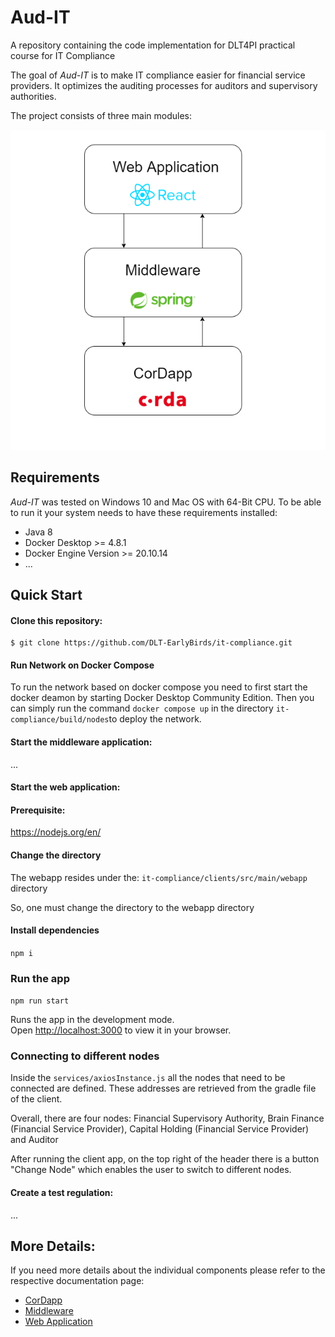 # Aud-IT

A repository containing the code implementation for DLT4PI practical course for IT Compliance

The goal of _Aud-IT_ is to make IT compliance easier for financial service providers. It optimizes the auditing processes for auditors and supervisory authorities.

The project consists of three main modules:

![modules](docs/media/modules.png "Title")

## Requirements

_Aud-IT_ was tested on Windows 10 and Mac OS with 64-Bit CPU. To be able to run it your system needs to have these requirements installed:

- Java 8
- Docker Desktop >= 4.8.1
- Docker Engine Version >= 20.10.14
- ...

## Quick Start

#### Clone this repository:

```console
$ git clone https://github.com/DLT-EarlyBirds/it-compliance.git
```

#### Run Network on Docker Compose

To run the network based on docker compose you need to first start the docker deamon by starting Docker Desktop Community Edition.
Then you can simply run the command `docker compose up` in the directory `it-compliance/build/nodes`to deploy the network.

#### Start the middleware application:

...

#### Start the web application:

#### Prerequisite:

https://nodejs.org/en/

#### Change the directory

The webapp resides under the: `it-compliance/clients/src/main/webapp` directory

So, one must change the directory to the webapp directory

#### Install dependencies

`npm i`

### Run the app

`npm run start`

Runs the app in the development mode.\
Open [http://localhost:3000](http://localhost:3000) to view it in your browser.

### Connecting to different nodes

Inside the `services/axiosInstance.js` all the nodes that need to be connected are defined. These addresses are retrieved from the gradle file of the client.

Overall, there are four nodes: Financial Supervisory Authority, Brain Finance (Financial Service Provider), Capital Holding (Financial Service Provider) and Auditor

After running the client app, on the top right of the header there is a button "Change Node" which enables the user to switch to different nodes.

#### Create a test regulation:

...

## More Details:

If you need more details about the individual components please refer to the respective documentation page:

- [CorDapp](docs/cordapp.md)
- [Middleware](docs/middleware.md)
- [Web Application](docs/webapp.md)
